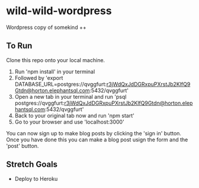 # wild-wild-wordpress
Wordpress copy of somekind ++

## To Run

Clone this repo onto your local machine.

1. Run 'npm install' in your terminal
2. Followed by 'export DATABASE_URL=postgres://qvggfurt:r3jWdQxJdDGRxpuPXrstJb2KlfQ9Gtdn@horton.elephantsql.com:5432/qvggfurt'
3. Open a new tab in your terminal and run 'psql postgres://qvggfurt:r3jWdQxJdDGRxpuPXrstJb2KlfQ9Gtdn@horton.elephantsql.com:5432/qvggfurt'
4. Back to your original tab now and run 'npm start'
5. Go to your browser and use 'localhost:3000'

You can now sign up to make blog posts by clicking the 'sign in' button.
Once you have done this you can make a blog post usign the form and the 'post' button.

## Stretch Goals

* Deploy to Heroku
